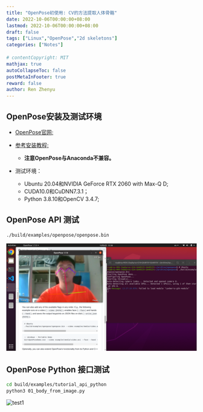 ```yaml
---
title: "OpenPose初使用: CV的方法提取人体骨骼"
date: 2022-10-06T00:00:00+08:00
lastmod: 2022-10-06T00:00:00+08:00
draft: false
tags: ["Linux","OpenPose","2d skeletons"]
categories: ["Notes"]

# contentCopyright: MIT
mathjax: true
autoCollapseToc: false
postMetaInFooter: true
reward: false
author: Ren Zhenyu
---
```


## OpenPose安装及测试环境

+ [OpenPose官网;](https://github.com/CMU-Perceptual-Computing-Lab/openpose)

+ [参考安装教程;](https://yuanze.wang/posts/openpose-on-ubuntu/)
    + **注意OpenPose与Anaconda不兼容。**
+ 测试环境：
    + Ubuntu 20.04和NVIDIA GeForce RTX 2060 with Max-Q D;
    + CUDA10.0和CuDNN7.3.1；
    + Python 3.8.10和OpenCV 3.4.7;

## OpenPose API 测试

```bash
./build/examples/openpose/openpose.bin
```

![test1](../../openpose.assets/test1.png)

## OpenPose Python 接口测试

```bash
cd build/examples/tutorial_api_python
python3 01_body_from_image.py
```

![test1](../../openpose.assets/test2.png)
